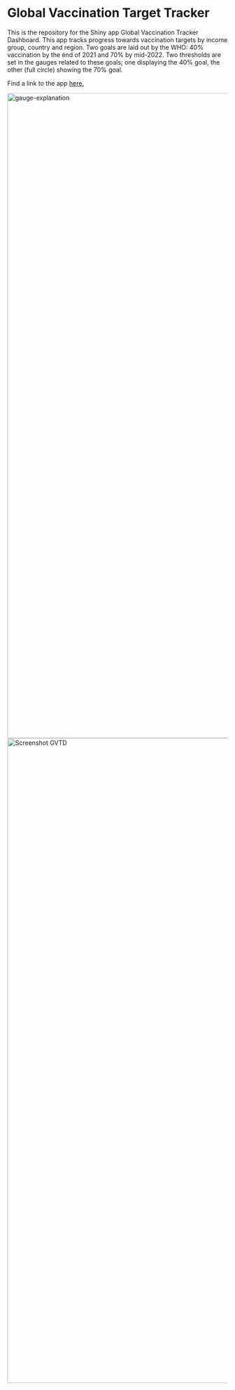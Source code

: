 # Global Vaccination Target Tracker

This is the repository for the Shiny app Global Vaccination Tracker Dashboard. This app tracks progress towards vaccination targets by income group, country and region. Two goals are laid out by the WHO: 40% vaccination by the end of 2021 and 70% by mid-2022. Two thresholds are set in the gauges related to these goals; one displaying the 40% goal, the other (full circle) showing the 70% goal.

Find a link to the app [here.](https://cds-tools.shinyapps.io/Vaccine-progress/)

<img width="1470" style="padding-right:100" alt="gauge-explanation" src="https://user-images.githubusercontent.com/74201925/147163413-f4eb3734-0ff1-4b1e-ab72-6ff7dba572ce.png">

<img width="1470" alt="Screenshot GVTD " src="https://user-images.githubusercontent.com/74201925/147163089-7043db86-53bc-4895-94ce-26256dab6a30.png">



